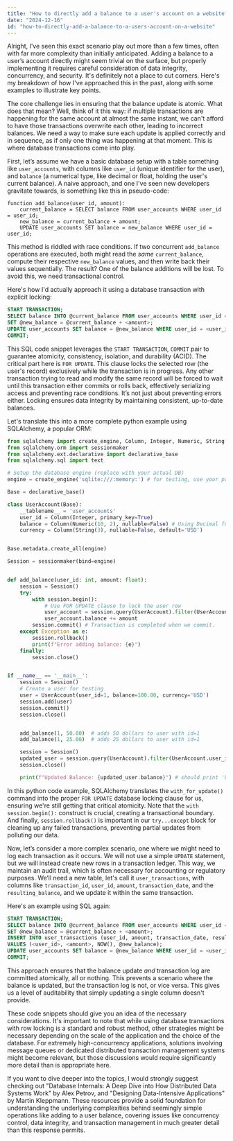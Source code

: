 ```yaml
---
title: "How to directly add a balance to a user's account on a website?"
date: "2024-12-16"
id: "how-to-directly-add-a-balance-to-a-users-account-on-a-website"
---
```


Alright,  I’ve seen this exact scenario play out more than a few times, often with far more complexity than initially anticipated. Adding a balance to a user’s account directly might seem trivial on the surface, but properly implementing it requires careful consideration of data integrity, concurrency, and security. It's definitely not a place to cut corners. Here's my breakdown of how I've approached this in the past, along with some examples to illustrate key points.

The core challenge lies in ensuring that the balance update is atomic. What does that mean? Well, think of it this way: if multiple transactions are happening for the same account at almost the same instant, we can't afford to have those transactions overwrite each other, leading to incorrect balances. We need a way to make sure each update is applied correctly and in sequence, as if only one thing was happening at that moment. This is where database transactions come into play.

First, let’s assume we have a basic database setup with a table something like `user_accounts`, with columns like `user_id` (unique identifier for the user), and `balance` (a numerical type, like decimal or float, holding the user's current balance). A naive approach, and one I've seen new developers gravitate towards, is something like this in pseudo-code:

```
function add_balance(user_id, amount):
    current_balance = SELECT balance FROM user_accounts WHERE user_id = user_id;
    new_balance = current_balance + amount;
    UPDATE user_accounts SET balance = new_balance WHERE user_id = user_id;
```

This method is riddled with race conditions. If two concurrent `add_balance` operations are executed, both might read the *same* `current_balance`, compute their respective `new_balance` values, and then write back their values sequentially. The result? One of the balance additions will be lost. To avoid this, we need transactional control.

Here's how I'd actually approach it using a database transaction with explicit locking:

```sql
START TRANSACTION;
SELECT balance INTO @current_balance FROM user_accounts WHERE user_id = <user_id> FOR UPDATE;
SET @new_balance = @current_balance + <amount>;
UPDATE user_accounts SET balance = @new_balance WHERE user_id = <user_id>;
COMMIT;
```

This SQL code snippet leverages the `START TRANSACTION`, `COMMIT` pair to guarantee atomicity, consistency, isolation, and durability (ACID). The critical part here is `FOR UPDATE`. This clause locks the selected row (the user's record) exclusively while the transaction is in progress. Any other transaction trying to read and modify the same record will be forced to wait until this transaction either commits or rolls back, effectively serializing access and preventing race conditions. It’s not just about preventing errors either. Locking ensures data integrity by maintaining consistent, up-to-date balances.

Let's translate this into a more complete python example using SQLAlchemy, a popular ORM:

```python
from sqlalchemy import create_engine, Column, Integer, Numeric, String
from sqlalchemy.orm import sessionmaker
from sqlalchemy.ext.declarative import declarative_base
from sqlalchemy.sql import text

# Setup the database engine (replace with your actual DB)
engine = create_engine('sqlite:///:memory:') # for testing, use your production db config.

Base = declarative_base()

class UserAccount(Base):
    __tablename__ = 'user_accounts'
    user_id = Column(Integer, primary_key=True)
    balance = Column(Numeric(10, 2), nullable=False) # Using Decimal for accurate currency handling
    currency = Column(String(3), nullable=False, default='USD')


Base.metadata.create_all(engine)

Session = sessionmaker(bind=engine)


def add_balance(user_id: int, amount: float):
    session = Session()
    try:
        with session.begin():
            # Use FOR UPDATE clause to lock the user row
            user_account = session.query(UserAccount).filter(UserAccount.user_id == user_id).with_for_update().one()
            user_account.balance += amount
        session.commit() # Transaction is completed when we commit.
    except Exception as e:
        session.rollback()
        print(f"Error adding balance: {e}")
    finally:
        session.close()


if __name__ == '__main__':
    session = Session()
    # Create a user for testing
    user = UserAccount(user_id=1, balance=100.00, currency='USD')
    session.add(user)
    session.commit()
    session.close()


    add_balance(1, 50.00)  # adds 50 dollars to user with id=1
    add_balance(1, 25.00)  # adds 25 dollars to user with id=1

    session = Session()
    updated_user = session.query(UserAccount).filter(UserAccount.user_id == 1).one()
    session.close()

    print(f"Updated Balance: {updated_user.balance}") # should print 'Updated Balance: 175.00'
```

In this python code example, SQLAlchemy translates the `with_for_update()` command into the proper `FOR UPDATE` database locking clause for us, ensuring we're still getting that critical atomicity. Note that the `with session.begin():` construct is crucial, creating a transactional boundary. And finally, `session.rollback()` is important in our `try...except` block for cleaning up any failed transactions, preventing partial updates from polluting our data.

Now, let’s consider a more complex scenario, one where we might need to log each transaction as it occurs. We will not use a simple `UPDATE` statement, but we will instead create new rows in a transaction ledger. This way, we maintain an audit trail, which is often necessary for accounting or regulatory purposes. We’ll need a new table, let's call it `user_transactions`, with columns like `transaction_id`, `user_id`, `amount`, `transaction_date`, and the `resulting_balance`, and we update it within the same transaction.

Here's an example using SQL again:

```sql
START TRANSACTION;
SELECT balance INTO @current_balance FROM user_accounts WHERE user_id = <user_id> FOR UPDATE;
SET @new_balance = @current_balance + <amount>;
INSERT INTO user_transactions (user_id, amount, transaction_date, resulting_balance)
VALUES (<user_id>, <amount>, NOW(), @new_balance);
UPDATE user_accounts SET balance = @new_balance WHERE user_id = <user_id>;
COMMIT;
```
This approach ensures that the balance update *and* transaction log are committed atomically, all or nothing. This prevents a scenario where the balance is updated, but the transaction log is not, or vice versa. This gives us a level of auditability that simply updating a single column doesn't provide.

These code snippets should give you an idea of the necessary considerations. It's important to note that while using database transactions with row locking is a standard and robust method, other strategies might be necessary depending on the scale of the application and the choice of the database. For extremely high-concurrency applications, solutions involving message queues or dedicated distributed transaction management systems might become relevant, but those discussions would require significantly more detail than is appropriate here.

If you want to dive deeper into the topics, I would strongly suggest checking out "Database Internals: A Deep Dive into How Distributed Data Systems Work" by Alex Petrov, and "Designing Data-Intensive Applications" by Martin Kleppmann. These resources provide a solid foundation for understanding the underlying complexities behind seemingly simple operations like adding to a user balance, covering issues like concurrency control, data integrity, and transaction management in much greater detail than this response permits.

